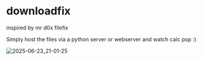 # downloadfix
inspired by mr d0x filefix

Simply host the files via a python server or webserver and watch calc pop :)

![2025-06-23_21-01-25](https://github.com/user-attachments/assets/a0c91a08-d281-4b5f-9031-4dad75ba81bd)
